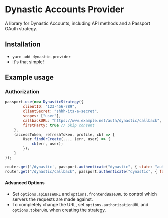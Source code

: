 # Dynastic Accounts Provider

A library for Dynastic Accounts, including API methods and a Passport OAuth strategy.

## Installation

* `yarn add dynastic-provider`
* It's that simple!

## Example usage

### Authorization

```js
passport.use(new DynasticStrategy({
        clientID: "123-456-789",
        clientSecret: "shhh-its-a-secret",
        scopes: ["user"],
        callbackURL: "https://www.example.net/auth/dynastic/callback",
        firstParty: true // Skip consent
    },
    (accessToken, refreshToken, profile, cb) => {
        User.findOrCreate(..., (err, user) => {
            cb(err, user);
        });
    }
));

router.get('/dynastic', passport.authenticate("dynastic", { state: "auth" }));
router.get("/dynastic/callback", passport.authenticate("dynastic", { failureRedirect: "/auth-fail" }));
 ```

 #### Advanced Options

 * Set `options.apiBaseURL` and  `options.frontendBaseURL` to control which servers the requests are made against.
 * To completely change the URL, set `options.authorizationURL` and `options.tokenURL` when creating the strategy.
